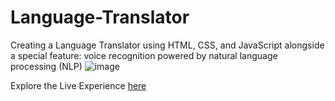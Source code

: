 # Language-Translator
Creating a Language Translator using HTML, CSS, and JavaScript alongside a special feature: voice recognition powered by natural language processing (NLP)
![image](https://github.com/user-attachments/assets/6b70d89e-71ba-4d45-b77f-658085fe0646)

Explore the Live Experience [here](https://resipt-language-translator.netlify.app)
